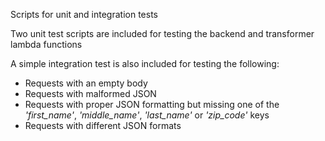 Scripts for unit and integration tests

Two unit test scripts are included for testing the backend and 
transformer lambda functions

A simple integration test is also included for testing the following:

- Requests with an empty body
- Requests with malformed JSON
- Requests with proper JSON formatting but missing one of the *'first_name'*, *'middle_name'*, *'last_name'* or *'zip_code'* keys
- Requests with different JSON formats